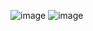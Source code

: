 ![image](https://github.com/QuocHuy78035/Instagram/assets/125951220/c842df61-9a2f-45c4-a7f9-2ed660834e1a)
![image](https://github.com/QuocHuy78035/Instagram/assets/125951220/f7eaf915-8c2a-4fb1-a22f-c7eb563bdc21)
